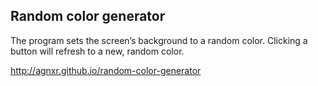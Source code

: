 ## Random color generator

The program sets the screen’s background to a random color.
Clicking a button will refresh to a new, random color.

http://agnxr.github.io/random-color-generator